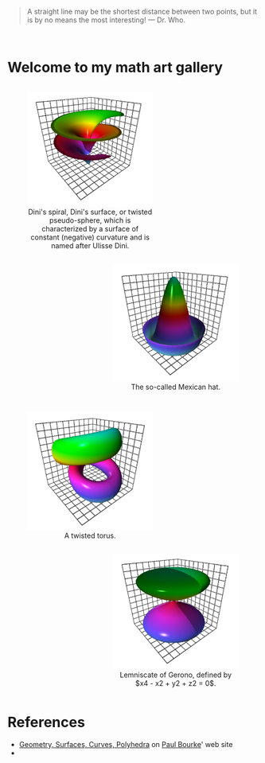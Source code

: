 <blockquote>
A straight line may be the shortest distance between two points, 
but it is by no means the most interesting! &mdash; Dr. Who.
</blockquote>

<p><br clear="all"/></p>

# Welcome to my math art gallery 

<figure style="float: left; width: 50%; text-align: center">
  <a href="glowscript/Shapes.html">
    <img alt="Dini&apos;s spiral" src="./images/dini_spiral.png" title="Click to animate"/>
  </a>
  <figcaption>Dini&apos;s spiral, Dini&apos;s surface, or twisted pseudo-sphere, which is characterized by a surface of constant (negative) curvature and is named after Ulisse Dini.</figcaption>
</figure>
<figure style="float: right; width: 50%; text-align: center">
  <a href="glowscript/Shapes.html">
    <img alt="Mexican hat" src="./images/mexican_hat.png" title="Click to animate"/>
  </a>
  <figcaption>The so-called Mexican hat.</figcaption>
</figure>

<p><br clear="all"/></p>

<figure style="float: left; width: 50%; text-align: center">
  <a href="glowscript/Shapes.html">
    <img alt="Twisted torus" src="./images/twisted_torus.png" title="Click to animate"/>
  </a>
  <figcaption>A twisted torus.</figcaption>
</figure>
<figure style="float: right; width: 50%; text-align: center">
  <a href="glowscript/Shapes.html">
    <img alt="Bubbles shape" src="./images/bubbles.png" title="Click to animate"/>
  </a>
  <figcaption>Lemniscate of Gerono, defined by $x4 - x2 + y2 + z2 = 0$.</figcaption>
</figure>

<p><br clear="all"/></p>

# References

- [Geometry, Surfaces, Curves, Polyhedra](https://paulbourke.net/geometry/) on 
  [Paul Bourke](https://paulbourke.net/geometry/)&apos; web site
- 